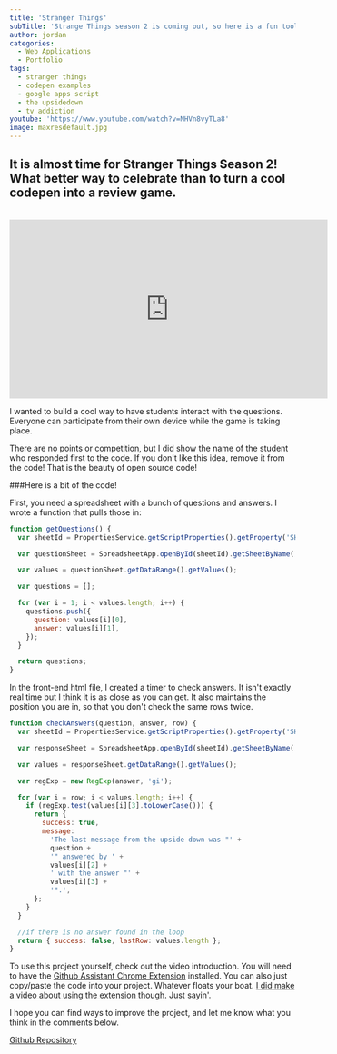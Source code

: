 ```yaml
---
title: 'Stranger Things'
subTitle: 'Strange Things season 2 is coming out, so here is a fun tool with apps script!'
author: jordan
categories:
  - Web Applications
  - Portfolio
tags:
  - stranger things
  - codepen examples
  - google apps script
  - the upsidedown
  - tv addiction
youtube: 'https://www.youtube.com/watch?v=NHVn8vyTLa8'
image: maxresdefault.jpg
---
```


## It is almost time for Stranger Things Season 2! What better way to celebrate than to turn a cool codepen into a review game.

​<iframe width="560" height="315" src="https://www.youtube.com/embed/NHVn8vyTLa8" frameborder="0" allow="autoplay; encrypted-media" allowfullscreen></iframe>

I wanted to build a cool way to have students interact with the questions. Everyone can participate from their own device while the game is taking place.

There are no points or competition, but I did show the name of the student who responded first to the code. If you don't like this idea, remove it from the code! That is the beauty of open source code!

###Here is a bit of the code!

First, you need a spreadsheet with a bunch of questions and answers. I wrote a function that pulls those in:

```javascript
function getQuestions() {
  var sheetId = PropertiesService.getScriptProperties().getProperty('SHEET_ID');

  var questionSheet = SpreadsheetApp.openById(sheetId).getSheetByName('Review Questions');

  var values = questionSheet.getDataRange().getValues();

  var questions = [];

  for (var i = 1; i < values.length; i++) {
    questions.push({
      question: values[i][0],
      answer: values[i][1],
    });
  }

  return questions;
}
```

In the front-end html file, I created a timer to check answers. It isn't exactly real time but I think it is as close as you can get. It also maintains the position you are in, so that you don't check the same rows twice.

```javascript
function checkAnswers(question, answer, row) {
  var sheetId = PropertiesService.getScriptProperties().getProperty('SHEET_ID');

  var responseSheet = SpreadsheetApp.openById(sheetId).getSheetByName('Form Responses 1');

  var values = responseSheet.getDataRange().getValues();

  var regExp = new RegExp(answer, 'gi');

  for (var i = row; i < values.length; i++) {
    if (regExp.test(values[i][3].toLowerCase())) {
      return {
        success: true,
        message:
          'The last message from the upside down was "' +
          question +
          '" answered by ' +
          values[i][2] +
          ' with the answer "' +
          values[i][3] +
          '".',
      };
    }
  }

  //if there is no answer found in the loop
  return { success: false, lastRow: values.length };
}
```

To use this project yourself, check out the video introduction. You will need to have the [Github Assistant Chrome Extension](https://chrome.google.com/webstore/detail/google-apps-script-github/lfjcgcmkmjjlieihflfhjopckgpelofo?hl=en) installed. You can also just copy/paste the code into your project. Whatever floats your boat. [I did make a video about using the extension though.](http://gtrainerdemo.jordanrhea.com/version-control-your-apps-scripts-with-github) Just sayin'.

I hope you can find ways to improve the project, and let me know what you think in the comments below.

[Github Repository](https://github.com/rheajt/Stranger-Things-Alphabet-Wall)
